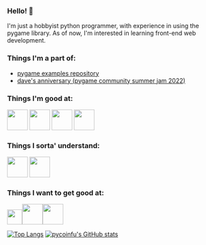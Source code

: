 ### Hello! 👋
I'm just a hobbyist python programmer, with experience in using the pygame library. As of now, I'm interested in learning front-end web development.

### Things I'm a part of:
- <a href="https://github.com/Matiiss/pygame_examples">pygame examples repository</a>
- <a href="https://github.com/blankRiot96/Daves-Anniversary">dave's anniversary (pygame community summer jam 2022)</a>

### Things I'm good at:
<img src="https://media.discordapp.net/attachments/1065276745076445194/1071422357186556024/pythonlogo.png" width=48> <img src="https://media.discordapp.net/attachments/1065276745076445194/1071422043150614599/communityIcon_cmjo55tgjjp81.png" width=48> <img src="https://media.discordapp.net/attachments/1065276745076445194/1071422445677989918/htmllogo.png" width=48>
<img src="https://media.discordapp.net/attachments/1065276745076445194/1076165767260811284/git.png?width=701&height=701" width=48>

### Things I sorta' understand:
<img src="https://media.discordapp.net/attachments/1065276745076445194/1071422394339692604/csslogo.png?width=660&height=701" width=48> <img src="https://sass-lang.com/assets/img/styleguide/seal-color-aef0354c.png" width=48>

### Things I want to get good at:
<img src="https://media.discordapp.net/attachments/1065276745076445194/1071422409330151494/jslogo.png" width=35><img src="https://upload.wikimedia.org/wikipedia/commons/thumb/a/a7/React-icon.svg/2300px-React-icon.svg.png" width=48><img src="https://images-ext-1.discordapp.net/external/AmwX4jYD808doHuksUU0xqnkgSRDsjDB3e2CD9fqRTQ/https/upload.wikimedia.org/wikipedia/commons/thumb/d/d5/Tailwind_CSS_Logo.svg/1024px-Tailwind_CSS_Logo.svg.png?width=701&height=701" width=48>

[![Top Langs](https://github-readme-stats.vercel.app/api/top-langs/?username=pycoinfu&theme=tokyonight&hide_border=true)](https://github.com/anuraghazra/github-readme-stats)
[![pycoinfu's GitHub stats](https://github-readme-stats.vercel.app/api?username=pycoinfu&hide=stars&count_private=true&show_icons=true&theme=tokyonight&hide_border=true)](https://github.com/anuraghazra/github-readme-stats)
